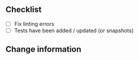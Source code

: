 ## Checklist

- [ ] Fix linting errors
- [ ] Tests have been added / updated (or snapshots)

## Change information
